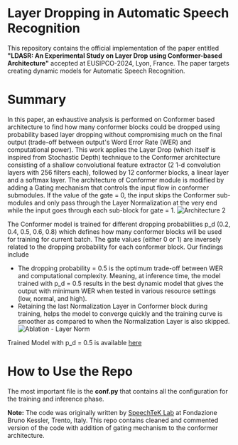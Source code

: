 # Layer Dropping in Automatic Speech Recognition
This repository contains the official implementation of the paper entitled **"LDASR: An Experimental Study on Layer Drop using Conformer-based Architecture"** accepted at EUSIPCO-2024, Lyon, France. The paper targets creating dynamic models for Automatic Speech Recognition.

# Summary 
In this paper, an exhaustive analysis is performed on Conformer based architecture to find how many conformer blocks could be dropped using probability based layer dropping without compromising much on the final output (trade-off between output's Word Error Rate (WER) and computational power). This work applies the Layer Drop (which itself is inspired from Stochastic Depth) technique to the Conformer architecture consisting of a shallow convolutional feature extractor (2 1-d convolution layers with 256 filters each), followed by 12 conformer blocks, a linear layer and a softmax layer. The architecture of Conformer module is modified by adding a Gating mechanism that controls the input flow in conformer submodules. If the value of the gate = 0, the input skips the Conformer sub-modules and only pass through the Layer Normalization at the very end while the input goes through each sub-block for gate = 1.
![Architecture 2](https://github.com/user-attachments/assets/30077656-6cfd-4d97-8f9d-c470076d6765)

The Conformer model is trained for different dropping probabilities p_d (0.2, 0.4, 0.5, 0.6, 0.8) which defines how many conformer blocks will be used for training for current batch. The gate values (either 0 or 1) are inversely related to the dropping probability for each conformer block. Our findings include 
- The dropping probability = 0.5 is the optimum trade-off between WER and computational complexity. Meaning, at inference time, the model trained with p_d = 0.5 results in the best dynamic model that gives the output with minimum WER when tested in various resource settings (low, normal, and high). 
- Retaining the last Normalization Layer in Conformer block during training, helps the model to converge quickly and the training curve is smoother as compared to when the Normalization Layer is also skipped. ![Ablation - Layer Norm](https://github.com/user-attachments/assets/dc2862a5-0a68-4790-8dee-e2e448015608)

Trained Model with p_d = 0.5 is available [here](https://drive.google.com/drive/folders/1-2awgUupRqTJnPxXmScfqSlWLK-6qN8d?usp=sharing ) 

# How to Use the Repo
The most important file is the **conf.py** that contains all the configuration for the training and inference phase.

**Note:** The code was originally written by [SpeechTeK Lab](https://github.com/SpeechTechLab) at Fondazione Bruno Kessler, Trento, Italy. This repo contains cleaned and commented version of the code with addition of gating mechanism to the conformer architecture.
